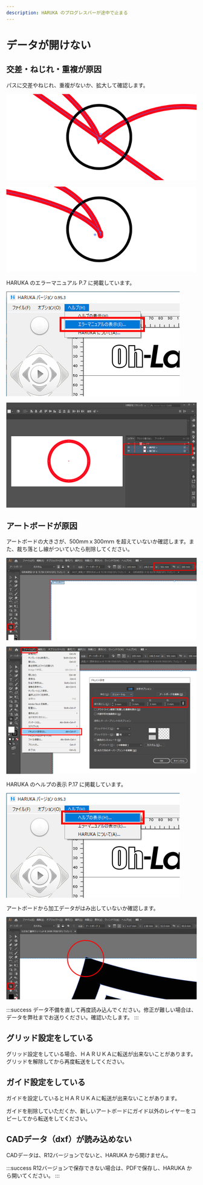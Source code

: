 ```yaml
---
description: HARUKA のプログレスバーが途中で止まる
---
```


# データが開けない

## 交差・ねじれ・重複が原因

パスに交差やねじれ、重複がないか、拡大して確認します。

![交差して重なっている。](/assets/20191031_03.png)

![アンカーがねじれている。](/assets/20191031_05.png)

HARUKA のエラーマニュアル P.7 に掲載しています。

![エラーマニュアル P.7 に掲載しています。](/assets/20191015_11.png)

![同じパスが重なっている。](/assets/20191031_04.png)

## アートボードが原因

アートボードの大きさが、500mmｘ300ｍｍ を超えていないか確認します。また、裁ち落とし線がついていたら削除してください。

![アートボードの大きさを、500mmｘ300mm 以下にします。](/assets/20191031_06.png)

![裁ち落としをすべて 0mm にします。](/assets/20191031_07.png)

HARUKA のヘルプの表示 P.17 に掲載しています。

![ヘルプの表示 P.17 に掲載しています。](/assets/20191031_08.png)

アートボードから加工データがはみ出していないか確認します。

![拡大して確認します。](/assets/20191031_09.png)

:::success
データ不備を直して再度読み込んでください。修正が難しい場合は、データを弊社までお送りください。確認いたします。
:::

## グリッド設定をしている

グリッド設定をしている場合、ＨＡＲＵＫＡに転送が出来ないことがあります。グリッドを解除してから再度転送をしてください。

## ガイド設定をしている

ガイドを設定しているとＨＡＲＵＫＡに転送が出来ないことがあります。

ガイドを削除していただくか、新しいアートボードにガイド以外のレイヤーをコピーしてから転送をしてください。

## CADデータ（dxf）が読み込めない

CADデータは、R12バージョンでないと、HARUKA から開けません。

:::success
R12バージョンで保存できない場合は、PDFで保存し、HARUKA から開いてください。
:::

